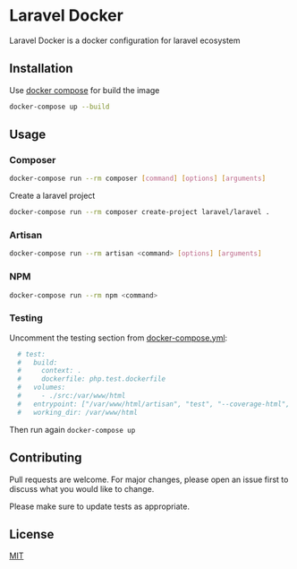 # Laravel Docker

Laravel Docker is a docker configuration for laravel ecosystem

## Installation

Use [docker compose](https://docs.docker.com/compose/) for build the image

```bash
docker-compose up --build
```

## Usage

### Composer

```bash
docker-compose run --rm composer [command] [options] [arguments]
```

Create a laravel project

```bash
docker-compose run --rm composer create-project laravel/laravel .
```

### Artisan
```bash
docker-compose run --rm artisan <command> [options] [arguments]
```

### NPM
```bash
docker-compose run --rm npm <command>
```

### Testing

Uncomment the testing section from [docker-compose.yml](./docker-compose.yml):

```yml
  # test:
  #   build:
  #     context: .
  #     dockerfile: php.test.dockerfile
  #   volumes:
  #     - ./src:/var/www/html
  #   entrypoint: ["/var/www/html/artisan", "test", "--coverage-html", "/var/www/html/storage/framework/testing/coverage"]
  #   working_dir: /var/www/html
```

Then run again `docker-compose up`

## Contributing

Pull requests are welcome. For major changes, please open an issue first
to discuss what you would like to change.

Please make sure to update tests as appropriate.

## License

[MIT](./LICENSE.md)